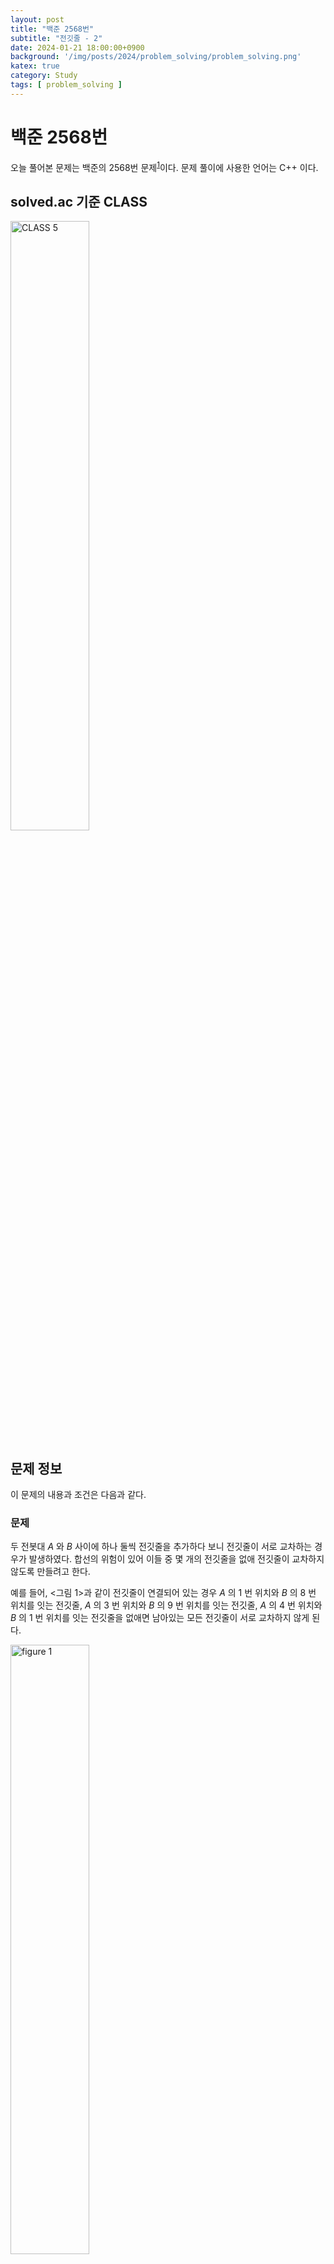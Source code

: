 ```yaml
---
layout: post
title: "백준 2568번"
subtitle: "전깃줄 - 2"
date: 2024-01-21 18:00:00+0900
background: '/img/posts/2024/problem_solving/problem_solving.png'
katex: true
category: Study
tags: [ problem_solving ]
---
```


# 백준 2568번

오늘 풀어본 문제는 백준의 2568번 문제<sup>[1](#footnote_1)</sup>이다. 문제 풀이에 사용한 언어는 C++ 이다.

## solved.ac 기준 CLASS

<img src="https://static.solved.ac/class/c5.svg" width="50%" height="50%" alt="CLASS 5">

## 문제 정보

이 문제의 내용과 조건은 다음과 같다.

### 문제

두 전봇대 $A$ 와 $B$ 사이에 하나 둘씩 전깃줄을 추가하다 보니 전깃줄이 서로 교차하는 경우가 발생하였다. 합선의 위험이 있어 이들 중 몇 개의 전깃줄을 없애 전깃줄이 교차하지 않도록 만들려고 한다.

예를 들어, <그림 1>과 같이 전깃줄이 연결되어 있는 경우 $A$ 의 $1$ 번 위치와 $B$ 의 $8$ 번 위치를 잇는 전깃줄, $A$ 의 $3$ 번 위치와 $B$ 의 $9$ 번 위치를 잇는 전깃줄, $A$ 의 $4$ 번 위치와 $B$ 의 $1$ 번 위치를 잇는 전깃줄을 없애면 남아있는 모든 전깃줄이 서로 교차하지 않게 된다. 

<img src="https://upload.acmicpc.net/854620e2-d10b-4bb6-84f0-0dd4b89bfb13/" width="50%" height="50%" alt="figure 1">

전깃줄이 전봇대에 연결되는 위치는 전봇대 위에서부터 차례대로 번호가 매겨진다. 전깃줄의 개수와 전깃줄들이 두 전봇대에 연결되는 위치의 번호가 주어질 때, 남아있는 모든 전깃줄이 서로 교차하지 않게 하기 위해 없애야 하는 최소 개수의 전깃줄을 구하는 프로그램을 작성하시오.

### 입력

첫째 줄에는 두 전봇대 사이의 전깃줄의 개수가 주어진다. 전깃줄의 개수는 $100,000$ 이하의 자연수이다. 둘째 줄부터 한 줄에 하나씩 전깃줄이 $A$ 전봇대와 연결되는 위치의 번호와 $B$ 전봇대와 연결되는 위치의 번호가 차례로 주어진다. 위치의 번호는 $500,000$ 이하의 자연수이고, 같은 위치에 두 개 이상의 전깃줄이 연결될 수 없다. 

### 출력

첫째 줄에 남아있는 모든 전깃줄이 서로 교차하지 않게 하기 위해 없애야 하는 전깃줄의 최소 개수를 출력한다. 둘째 줄부터 한 줄에 하나씩 없애야 하는 전깃줄의 $A$ 전봇대에 연결되는 위치의 번호를 오름차순으로 출력한다. 만약 답이 두 가지 이상이라면 그 중 하나를 출력한다.

## 풀이과정

### 1번째 시도

문제에서 전깃줄이 겹치지 않는 경우를 보면, B에 연결된 위치들의 번호가 증가하는 부분수열을 이룬다는 것을 알 수 있었다. 따라서 우리가 구해야 하는 것은 LIS (최장 증가 부분 수열) 이고, 전깃줄의 개수가 $100,000$ 까지도 될 수 있으므로 $O(n \log n)$ 의 시간복잡도를 가지는 알고리즘을 이용해야 한다고 생각했다.

그리고 LIS 를 구한 뒤에는 LIS에 포함되지 않는 전깃줄들의 개수와 A에 연결된 부분의 번호들을 출력하게 하였다.

코드는 다음과 같이 작성하였다.

```cpp
#include <bits/stdc++.h>

using namespace std;

struct Cord {
    int start;
    int end;

    bool operator<(const Cord& other) const {
        return (this->start < other.start);
    }
};

int main(void) {
    ios::sync_with_stdio(false);
    cin.tie(nullptr);
    cout.tie(nullptr);

    int n;
    cin >> n;

    vector<Cord> cords;

    for (int i=0; i<n; i++) {
        int start, end;
        cin >> start >> end;

        cords.push_back({start, end});
    }

    sort(cords.begin(), cords.end());

    vector<int> arr;
    vector<int> lisIndex(n, 0);
    vector<int> lis;

    for (auto& cord : cords) {
        arr.emplace_back(cord.end);
    }

    for (int i=0; i<n; i++) {
        int curr = arr[i];

        if (i == 0 || curr > lis.back()) {
            lis.emplace_back(curr);
            lisIndex[i] = lis.size() - 1;
        }
        else {
            int index = lower_bound(lis.begin(), lis.end(), curr) - lis.begin();
            lis[index] = curr;
            lisIndex[i] = index;
        }
    }

    int lisLength = lis.size();

    stack<int> s;
    int curr = lisLength - 1;

    for (int i=n-1; curr >= 0; i--) {
        if (lisIndex[i] == curr) {
            s.push(arr[i]);
            curr--;
        }
    }

    cout << n - lisLength << "\n";

    for (int i=0; i<n; i++) {
        if (arr[i] == s.top()) {
            s.pop();
        }
        else {
            cout << cords[i].start << "\n";
        }
    }

    return 0;
}
```

실행 결과 '런타임 에러 (Segfault)' 가 발생하였다.

### 2번째 시도

Segfault 가 발생한 이유는 `lisIndex` 에서 인덱스 접근 과정, 마지막 출력 과정에서 스택이 비었는데 반복문이 아직 끝나지 않은 경우의 문제가 있는 것 같았다.

코드는 다음과 같이 수정하였다.

```cpp
#include <bits/stdc++.h>

using namespace std;

struct Cord {
    int start;
    int end;

    bool operator<(const Cord& other) const {
        return (this->start < other.start);
    }
};

int main(void) {
    ios::sync_with_stdio(false);
    cin.tie(nullptr);
    cout.tie(nullptr);

    int n;
    cin >> n;

    vector<Cord> cords;

    for (int i=0; i<n; i++) {
        int start, end;
        cin >> start >> end;

        cords.push_back({start, end});
    }

    sort(cords.begin(), cords.end());

    vector<int> arr;
    vector<int> lisIndex(n, 0);
    vector<int> lis;

    for (auto& cord : cords) {
        arr.emplace_back(cord.end);
    }

    for (int i=0; i<n; i++) {
        int curr = arr[i];

        if (i == 0 || curr > lis.back()) {
            lis.emplace_back(curr);
            lisIndex[i] = lis.size() - 1;
        }
        else {
            int index = lower_bound(lis.begin(), lis.end(), curr) - lis.begin();
            lis[index] = curr;
            lisIndex[i] = index;
        }
    }

    int lisLength = lis.size();

    stack<int> s;
    int curr = lisLength - 1;

    for (int i=n-1; curr >= 0; i--) {
        if (lisIndex[i] == curr) {
            s.push(arr[i]);
            curr--;
        }
    }

    cout << n - lisLength << "\n";

    for (int i=0; i<n; i++) {
        if (!s.empty() && arr[i] == s.top()) {
            s.pop();
        }
        else {
            cout << cords[i].start << "\n";
        }
    }

    return 0;
}
```

그러자 모든 테스트 케이스를 통과하고 정답이 나오는 것을 확인할 수 있었다.

## 마무리

예전에 LIS 문제를 풀어본 기억이 있는데, 그게 CLASS 5 였는지는 오늘 문제를 보고 알게되었다. CLASS 5 부터는 떠올리거나 이해하기 어려운 내용들이 본격적으로 나오는 것 같다... 

이런 아이디어를 혼자서 떠올리고, 알고리즘을 구체화하고, 실제로 구현하고, 논문을 쓰는 등의 일을 척척 해낼 수 있으려면 앞으로 더 얼마나 공부를 많이 해야하는걸까? 세상을 넓고 배울 건 많다는 걸 다시금 느낄 뿐이다.

오늘의 PS는 여기까지!

---
<a name="footnote_1">1</a>: <https://www.acmicpc.net/problem/2568>  
